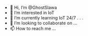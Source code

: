 - 👋 Hi, I’m @GhostSlawa
- 👀 I’m interested in IoT
- 🌱 I’m currently learning IoT 24/7 . . .
- 💞️ I’m looking to collaborate on ...
- 📫 How to reach me ...

<!---
GhostSlawa/GhostSlawa is a ✨ special ✨ repository because its `README.md` (this file) appears on your GitHub profile.
You can click the Preview link to take a look at your changes.
--->
